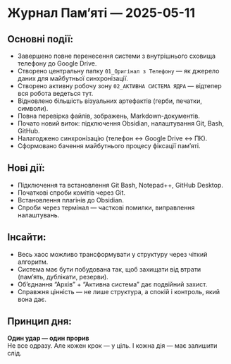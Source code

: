 # Журнал Памʼяті — 2025-05-11

## Основні події:
- Завершено повне перенесення системи з внутрішнього сховища телефону до Google Drive.
- Створено центральну папку `01_Оригінал з Телефону` — як джерело даних для майбутньої синхронізації.
- Створено активну робочу зону `02_АКТИВНА СИСТЕМА ЯДРА` — відтепер вся робота ведеться тут.
- Відновлено більшість візуальних артефактів (герби, печатки, символи).
- Повна перевірка файлів, зображень, Markdown-документів.
- Почато новий виток: підключення Obsidian, налаштування Git, Bash, GitHub.
- Налагоджено синхронізацію (телефон ↔ Google Drive ↔ ПК).
- Сформовано бачення майбутнього процесу фіксації памʼяті.

## Нові дії:
- Підключення та встановлення Git Bash, Notepad++, GitHub Desktop.
- Початкові спроби комітів через Git.
- Встановлення плагінів до Obsidian.
- Спроби через термінал — часткові помилки, виправлення налаштувань.

## Інсайти:
- Весь хаос можливо трансформувати у структуру через чіткий алгоритм.
- Система має бути побудована так, щоб захищати від втрати (памʼять, дублікати, резерви).
- Обʼєднання “Архів” + “Активна система” дає подвійний захист.
- Справжня цінність — не лише структура, а спокій і контроль, який вона дає.

## Принцип дня:
**Один удар — один прорив**  
Не все одразу. Але кожен крок — у ціль. І кожна дія — має залишити слід.
